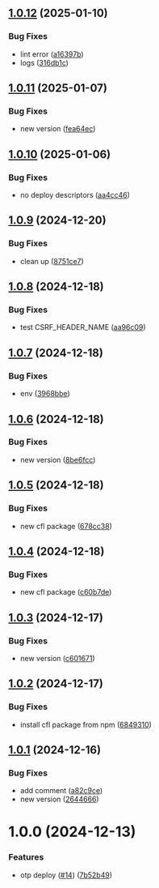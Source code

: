## [1.0.12](https://github.com/ocadotechnology/codeforlife-contributor-frontend/compare/v1.0.11...v1.0.12) (2025-01-10)


### Bug Fixes

* lint error ([a16397b](https://github.com/ocadotechnology/codeforlife-contributor-frontend/commit/a16397b03cb2683ef41b9ea7cfe66a87068af205))
* logs ([316db1c](https://github.com/ocadotechnology/codeforlife-contributor-frontend/commit/316db1c80187ad7ce305e34e491b6ce81821f160))

## [1.0.11](https://github.com/ocadotechnology/codeforlife-contributor-frontend/compare/v1.0.10...v1.0.11) (2025-01-07)


### Bug Fixes

* new version ([fea64ec](https://github.com/ocadotechnology/codeforlife-contributor-frontend/commit/fea64ec6c6cbce017d3057ae6f6c8244855c7e1a))

## [1.0.10](https://github.com/ocadotechnology/codeforlife-contributor-frontend/compare/v1.0.9...v1.0.10) (2025-01-06)


### Bug Fixes

* no deploy descriptors ([aa4cc46](https://github.com/ocadotechnology/codeforlife-contributor-frontend/commit/aa4cc4650d88627b3b705ba9bed8dac619dc0a7f))

## [1.0.9](https://github.com/ocadotechnology/codeforlife-contributor-frontend/compare/v1.0.8...v1.0.9) (2024-12-20)


### Bug Fixes

* clean up ([8751ce7](https://github.com/ocadotechnology/codeforlife-contributor-frontend/commit/8751ce74f6ed29fcad82229ac86124bea301abd1))

## [1.0.8](https://github.com/ocadotechnology/codeforlife-contributor-frontend/compare/v1.0.7...v1.0.8) (2024-12-18)


### Bug Fixes

* test CSRF_HEADER_NAME ([aa96c09](https://github.com/ocadotechnology/codeforlife-contributor-frontend/commit/aa96c09549b816e03f7c868a117364e95a5dea41))

## [1.0.7](https://github.com/ocadotechnology/codeforlife-contributor-frontend/compare/v1.0.6...v1.0.7) (2024-12-18)


### Bug Fixes

* env ([3968bbe](https://github.com/ocadotechnology/codeforlife-contributor-frontend/commit/3968bbed0ccb1ca65e9be1fb60fb9b11b0227de0))

## [1.0.6](https://github.com/ocadotechnology/codeforlife-contributor-frontend/compare/v1.0.5...v1.0.6) (2024-12-18)


### Bug Fixes

* new version ([8be6fcc](https://github.com/ocadotechnology/codeforlife-contributor-frontend/commit/8be6fcc5f10ff306a133625921bdc446ee6f05f3))

## [1.0.5](https://github.com/ocadotechnology/codeforlife-contributor-frontend/compare/v1.0.4...v1.0.5) (2024-12-18)


### Bug Fixes

* new cfl package ([678cc38](https://github.com/ocadotechnology/codeforlife-contributor-frontend/commit/678cc3812627c4278c235653527f04d9a7423395))

## [1.0.4](https://github.com/ocadotechnology/codeforlife-contributor-frontend/compare/v1.0.3...v1.0.4) (2024-12-18)


### Bug Fixes

* new cfl package ([c60b7de](https://github.com/ocadotechnology/codeforlife-contributor-frontend/commit/c60b7de1c7c59c5eeebe62e4e9a6332020d1eac9))

## [1.0.3](https://github.com/ocadotechnology/codeforlife-contributor-frontend/compare/v1.0.2...v1.0.3) (2024-12-17)


### Bug Fixes

* new version ([c601671](https://github.com/ocadotechnology/codeforlife-contributor-frontend/commit/c601671e8982dd4e1c1c0f6e08e803a416996881))

## [1.0.2](https://github.com/ocadotechnology/codeforlife-contributor-frontend/compare/v1.0.1...v1.0.2) (2024-12-17)


### Bug Fixes

* install cfl package from npm ([6849310](https://github.com/ocadotechnology/codeforlife-contributor-frontend/commit/68493108c118323a176d55c19c235b2051126578))

## [1.0.1](https://github.com/ocadotechnology/codeforlife-contributor-frontend/compare/v1.0.0...v1.0.1) (2024-12-16)


### Bug Fixes

* add comment ([a82c9ce](https://github.com/ocadotechnology/codeforlife-contributor-frontend/commit/a82c9ce19645de75799df66666fc15614083663d))
* new version ([2644666](https://github.com/ocadotechnology/codeforlife-contributor-frontend/commit/26446662fe286152bfd04889f3489f1a417af9b1))

# 1.0.0 (2024-12-13)


### Features

* otp deploy ([#14](https://github.com/ocadotechnology/codeforlife-contributor-frontend/issues/14)) ([7b52b49](https://github.com/ocadotechnology/codeforlife-contributor-frontend/commit/7b52b497819166a23e42c79b861d00b8df499402))

